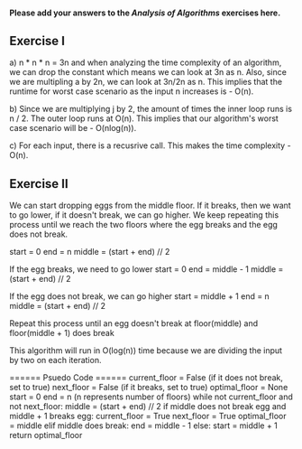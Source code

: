 #### Please add your answers to the ***Analysis of  Algorithms*** exercises here.

## Exercise I

a) n * n * n = 3n and when analyzing the time complexity of an algorithm, we can drop the constant which means we can look at 3n as n. Also, since we are multipling a by 2n, we can look at 3n/2n as n. This implies that the runtime for worst case scenario as the input n increases is - O(n).


b) Since we are multiplying j by 2, the amount of times the inner loop runs is n / 2. The outer loop runs at O(n). This implies that our algorithm's worst case scenario will be - O(nlog(n)).


c) For each input, there is a recusrive call. This makes the time complexity - O(n).

## Exercise II
We can start dropping eggs from the middle floor. If it breaks, then we want to go lower, if it doesn't break, we can go higher. We keep repeating this process until we reach the two floors where the egg breaks and the egg does not break.

start = 0
end = n
middle = (start + end) // 2

If the egg breaks, we need to go lower
start = 0
end = middle - 1
middle = (start + end) // 2

If the egg does not break, we can go higher
start = middle + 1
end = n
middle = (start + end) // 2

Repeat this process until an egg doesn't break at floor(middle) and floor(middle + 1) does break

This algorithm will run in O(log(n)) time because we are dividing the input by two on each iteration.

====== Psuedo Code ======
current_floor = False (if it does not break, set to true)
next_floor = False (if it breaks, set to true)
optimal_floor = None
start = 0
end = n (n represents number of floors)
while not current_floor and not next_floor:
    middle = (start + end) // 2
    if middle does not break egg and middle + 1 breaks egg:
        current_floor = True
        next_floor = True
        optimal_floor = middle
    elif middle does break:
        end = middle - 1
    else:
        start = middle + 1
return optimal_floor




